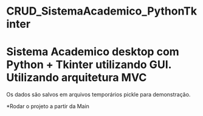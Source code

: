 # CRUD_SistemaAcademico_PythonTkinter

# Sistema Academico desktop com Python + Tkinter utilizando GUI. Utilizando arquitetura MVC

Os dados são salvos em arquivos temporários pickle para demonstração.

*Rodar o projeto a partir da Main
